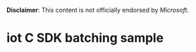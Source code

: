 **Disclaimer**: This content is not officially endorsed by *Microsoft*.


# iot C SDK batching sample
